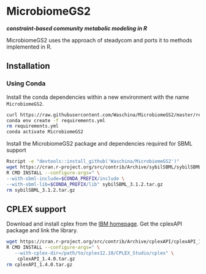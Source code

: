 # MicrobiomeGS2 

***constraint-based community metabolic modeling in R***

MicrobiomeGS2 uses the approach of steadycom and ports it to methods implemented in R. 

## Installation

### Using Conda


Install the conda dependencies within a new environment with the name `MicrobiomeGS2`.

```sh
curl https://raw.githubusercontent.com/Waschina/MicrobiomeGS2/master/requirements.yml
conda env create -f requirements.yml
rm requirements.yml
conda activate MicrobiomeGS2
```

Install the MicrobiomeGS2 package and dependencies required for SBML support

```sh
Rscript -e "devtools::install_github('Waschina/MicrobiomeGS2')"
wget https://cran.r-project.org/src/contrib/Archive/sybilSBML/sybilSBML_3.1.2.tar.gz
R CMD INSTALL --configure-args=" \
--with-sbml-include=$CONDA_PREFIX/include \
--with-sbml-lib=$CONDA_PREFIX/lib" sybilSBML_3.1.2.tar.gz
rm sybilSBML_3.1.2.tar.gz
```

## CPLEX support

Download and install cplex from the [IBM homepage](https://www.ibm.com/support/pages/downloading-ibm-ilog-cplex-optimization-studio-v12100). Get the cplexAPI package and link the library.

```sh
wget https://cran.r-project.org/src/contrib/Archive/cplexAPI/cplexAPI_1.4.0.tar.gz
R CMD INSTALL --configure-args=" \
   --with-cplex-dir=/path/to/cplex12.10/CPLEX_Studio/cplex" \
    cplexAPI_1.4.0.tar.gz
rm cplexAPI_1.4.0.tar.gz
```
